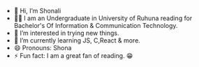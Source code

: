 - 👋 Hi, I’m Shonali
- 👩‍🎓 I am an Undergraduate in University of Ruhuna reading for Bachelor's Of Information & Communication Technology.
- 👀 I’m interested in trying new things.
- 🌱 I’m currently learning JS, C,React & more.
- 😄 Pronouns: Shona
- ⚡ Fun fact: I am a great fan of reading. 😁

<!---
ShonaUG/ShonaUG is a ✨ special ✨ repository because its `README.md` (this file) appears on your GitHub profile.
You can click the Preview link to take a look at your changes.
--->
